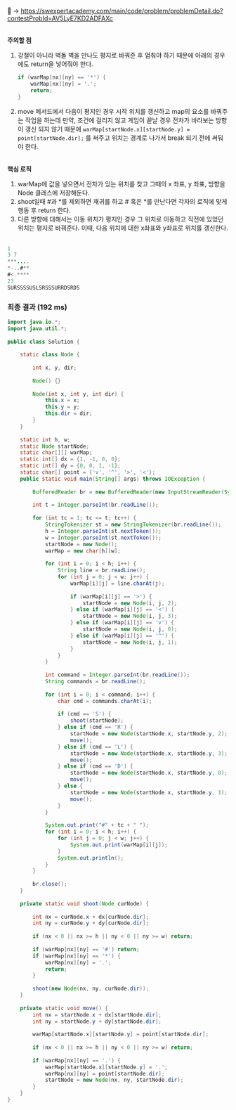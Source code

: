 📌 → https://swexpertacademy.com/main/code/problem/problemDetail.do?contestProbId=AV5LyE7KD2ADFAXc <br/><br/>

**주의할 점**

1. 강철이 아니라 벽돌 벽을 만나도 평지로 바꿔준 후 멈춰야 하기 때문에 아래의 경우에도 return을 넣어줘야 한다. 
    
    ```java
    if (warMap[nx][ny] == '*') {
        warMap[nx][ny] = '.';
        return;
    }
    ```
    
2. move 메서드에서 다음이 평지인 경우 시작 위치를 갱신하고 map의 요소를 바꿔주는 작업을 하는데 만약, 조건에 걸리지 않고 게임이 끝날 경우 전차가 바라보는 방향이 갱신 되지 않기 때문에 `warMap[startNode.x][startNode.y] = point[startNode.dir];` 를 써주고 위치는 경계로 나가서 break 되기 전에 써둬야 한다. <br/><br/>

**핵심 로직**

1. warMap에 값을 넣으면서 전차가 있는 위치를 찾고 그때의 x 좌표, y 좌표, 방향을 Node 클래스에 저장해둔다. 
2. shoot일때 #과 *를 제외하면 재귀를 하고 # 혹은 *를 만난다면 각자의 로직에 맞게 행동 후 return 한다.
3. 다른 방향에 대해서는 이동 위치가 평지인 경우 그 위치로 이동하고 직전에 있었던 위치는 평지로 바꿔준다. 이때, 다음 위치에 대한 x좌표와 y좌표로 위치를 갱신한다.  <br/><br/>

```java
1
3 7
***....
*-..#**
#<.****
23
SURSSSSUSLSRSSSURRDSRDS
```

### 최종 결과 (192 ms)

```java
import java.io.*;
import java.util.*;
 
public class Solution {
 
    static class Node {
 
        int x, y, dir;
 
        Node() {}
 
        Node(int x, int y, int dir) {
            this.x = x;
            this.y = y;
            this.dir = dir;
        }
    }
 
    static int h, w;
    static Node startNode;
    static char[][] warMap;
    static int[] dx = {1, -1, 0, 0};
    static int[] dy = {0, 0, 1, -1};
    static char[] point = {'v', '^', '>', '<'};
    public static void main(String[] args) throws IOException {
 
        BufferedReader br = new BufferedReader(new InputStreamReader(System.in));
 
        int t = Integer.parseInt(br.readLine());
 
        for (int tc = 1; tc <= t; tc++) {
            StringTokenizer st = new StringTokenizer(br.readLine());
            h = Integer.parseInt(st.nextToken());
            w = Integer.parseInt(st.nextToken());
            startNode = new Node();
            warMap = new char[h][w];
 
            for (int i = 0; i < h; i++) {
                String line = br.readLine();
                for (int j = 0; j < w; j++) {
                    warMap[i][j] = line.charAt(j);
 
                    if (warMap[i][j] == '>') {
                        startNode = new Node(i, j, 2);
                    } else if (warMap[i][j] == '<') {
                        startNode = new Node(i, j, 3);
                    } else if (warMap[i][j] == 'v') {
                        startNode = new Node(i, j, 0);
                    } else if (warMap[i][j] == '^') {
                        startNode = new Node(i, j, 1);
                    }
                }
            }
 
            int command = Integer.parseInt(br.readLine());
            String commands = br.readLine();
 
            for (int i = 0; i < command; i++) {
                char cmd = commands.charAt(i);
 
                if (cmd == 'S') {
                    shoot(startNode);
                } else if (cmd == 'R') {
                    startNode = new Node(startNode.x, startNode.y, 2);
                    move();
                } else if (cmd == 'L') {
                    startNode = new Node(startNode.x, startNode.y, 3);
                    move();
                } else if (cmd == 'D') {
                    startNode = new Node(startNode.x, startNode.y, 0);
                    move();
                } else {
                    startNode = new Node(startNode.x, startNode.y, 1);
                    move();
                }
            }
 
            System.out.print("#" + tc + " ");
            for (int i = 0; i < h; i++) {
                for (int j = 0; j < w; j++) {
                    System.out.print(warMap[i][j]);
                }
                System.out.println();
            }
        }
 
        br.close();
    }
 
    private static void shoot(Node curNode) {
 
        int nx = curNode.x + dx[curNode.dir];
        int ny = curNode.y + dy[curNode.dir];
 
        if (nx < 0 || nx >= h || ny < 0 || ny >= w) return;
 
        if (warMap[nx][ny] == '#') return;
        if (warMap[nx][ny] == '*') {
            warMap[nx][ny] = '.';
            return;
        }
 
        shoot(new Node(nx, ny, curNode.dir));
    }
 
    private static void move() {
        int nx = startNode.x + dx[startNode.dir];
        int ny = startNode.y + dy[startNode.dir];
 
        warMap[startNode.x][startNode.y] = point[startNode.dir];
 
        if (nx < 0 || nx >= h || ny < 0 || ny >= w) return;
 
        if (warMap[nx][ny] == '.') {
            warMap[startNode.x][startNode.y] = '.';
            warMap[nx][ny] = point[startNode.dir];
            startNode = new Node(nx, ny, startNode.dir);
        }
    }
}
```
